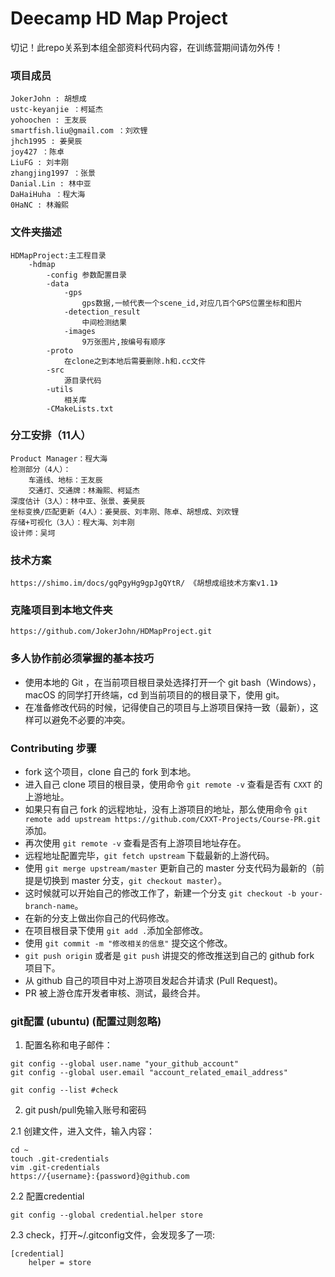# Deecamp  HD Map Project  

切记！此repo关系到本组全部资料代码内容，在训练营期间请勿外传！

### 项目成员

```
JokerJohn : 胡想成
ustc-keyanjie ：柯延杰
yohoochen : 王友辰
smartfish.liu@gmail.com ：刘欢锂
jhch1995 : 姜昊辰
joy427 ：陈卓
LiuFG : 刘丰刚
zhangjing1997 ：张景
Danial.Lin : 林中亚
DaHaiHuha ：程大海
0HaNC : 林瀚熙
```

### 文件夹描述

```
HDMapProject:主工程目录
	-hdmap
		-config	参数配置目录
		-data
			-gps
				gps数据,一帧代表一个scene_id,对应几百个GPS位置坐标和图片
			-detection_result
				中间检测结果
			-images
				9万张图片,按编号有顺序
		-proto	
			在clone之到本地后需要删除.h和.cc文件
		-src	
			源目录代码
		-utils
			相关库
		-CMakeLists.txt
```

### 分工安排（11人）

```
Product Manager：程大海
检测部分（4人）：
	车道线、地标：王友辰
	交通灯、交通牌：林瀚熙、柯延杰
深度估计（3人）：林中亚、张景、姜昊辰
坐标变换/匹配更新（4人）：姜昊辰、刘丰刚、陈卓、胡想成、刘欢锂
存储+可视化（3人）：程大海、刘丰刚
设计师：吴坷
```

### 技术方案

```
https://shimo.im/docs/gqPgyHg9gpJgQYtR/ 《胡想成组技术方案v1.1》
```

### 克隆项目到本地文件夹

```
https://github.com/JokerJohn/HDMapProject.git
```

### 多人协作前必须掌握的基本技巧

- 使用本地的 Git ，在当前项目根目录处选择打开一个 git bash（Windows），macOS 的同学打开终端，cd 到当前项目的的根目录下，使用 git。
- 在准备修改代码的时候，记得使自己的项目与上游项目保持一致（最新），这样可以避免不必要的冲突。

### Contributing 步骤

- fork 这个项目，clone 自己的 fork 到本地。
- 进入自己 clone 项目的根目录，使用命令 `git remote -v` 查看是否有 `CXXT` 的上游地址。
- 如果只有自己 fork 的远程地址，没有上游项目的地址，那么使用命令 `git remote add upstream https://github.com/CXXT-Projects/Course-PR.git` 添加。
- 再次使用 `git remote -v` 查看是否有上游项目地址存在。
- 远程地址配置完毕，`git fetch upstream` 下载最新的上游代码。
- 使用 `git merge upstream/master` 更新自己的 master 分支代码为最新的（前提是切换到 master 分支，`git checkout master`）。
- 这时候就可以开始自己的修改工作了，新建一个分支 `git checkout -b your-branch-name`。
- 在新的分支上做出你自己的代码修改。
- 在项目根目录下使用 `git add .`添加全部修改。
- 使用 `git commit -m "修改相关的信息"` 提交这个修改。
- `git push origin` 或者是 `git push` 讲提交的修改推送到自己的 github fork 项目下。
- 从 github 自己的项目中对上游项目发起合并请求 (Pull Request)。
- PR 被上游仓库开发者审核、测试，最终合并。

### git配置 (ubuntu) (配置过则忽略)

1. 配置名称和电子邮件：
```
git config --global user.name "your_github_account"
git config --global user.email "account_related_email_address"

git config --list #check
```
2. git push/pull免输入账号和密码

2.1 创建文件，进入文件，输入内容：
```
cd ~
touch .git-credentials
vim .git-credentials
https://{username}:{password}@github.com
```
2.2 配置credential
```
git config --global credential.helper store
```
2.3 check，打开~/.gitconfig文件，会发现多了一项:
```
[credential]
    helper = store
```

